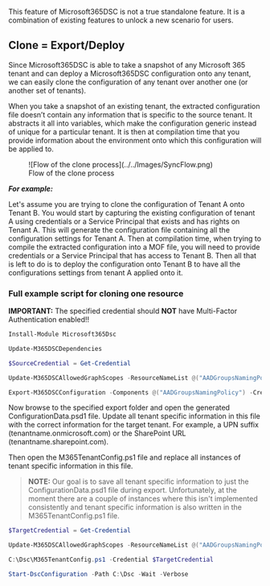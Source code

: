 This feature of Microsoft365DSC is not a true standalone feature. It is a combination of existing features to unlock a new scenario for users.

## Clone = Export/Deploy

Since Microsoft365DSC is able to take a snapshot of any Microsoft 365 tenant and can deploy a Microsoft365DSC configuration onto any tenant, we can easily clone the configuration of any tenant over another one (or another set of tenants).

When you take a snapshot of an existing tenant, the extracted configuration file doesn’t contain any information that is specific to the source tenant. It abstracts it all into variables, which make the configuration generic instead of unique for a particular tenant. It is then at compilation time that you provide information about the environment onto which this configuration will be applied to.

<figure markdown>
  ![Flow of the clone process](../../Images/SyncFlow.png)
  <figcaption>Flow of the clone process</figcaption>
</figure>

***For example:***

Let's assume you are trying to clone the configuration of Tenant A onto Tenant B. You would start by capturing the existing configuration of tenant A using credentials or a Service Principal that exists and has rights on Tenant A. This will generate the configuration file containing all the configuration settings for Tenant A. Then at compilation time, when trying to compile the extracted configuration into a MOF file, you will need to provide credentials or a Service Principal that has access to Tenant B. Then all that is left to do is to deploy the configuration onto Tenant B to have all the configurations settings from tenant A applied onto it.

### Full example script for cloning one resource

**IMPORTANT:** The specified credential should **NOT** have Multi-Factor Authentication enabled!!

```PowerShell
Install-Module Microsoft365Dsc

Update-M365DSCDependencies

$SourceCredential = Get-Credential

Update-M365DSCAllowedGraphScopes -ResourceNameList @("AADGroupsNamingPolicy") -Type Read

Export-M365DSCConfiguration -Components @("AADGroupsNamingPolicy") -Credential $SourceCredential -Path C:\Dsc
```

Now browse to the specified export folder and open the generated ConfigurationData.psd1 file. Update all tenant specific information in this file with the correct information for the target tenant. For example, a UPN suffix (tenantname.onmicrosoft.com) or the SharePoint URL (tenantname.sharepoint.com).

Then open the M365TenantConfig.ps1 file and replace all instances of tenant specific information in this file.

> **NOTE:** Our goal is to save all tenant specific information to just the ConfigurationData.psd1 file during export. Unfortunately, at the moment there are a couple of instances where this isn't implemented consistently and tenant specific information is also written in the M365TenantConfig.ps1 file.

```PowerShell
$TargetCredential = Get-Credential

Update-M365DSCAllowedGraphScopes -ResourceNameList @("AADGroupsNamingPolicy") -Type Update

C:\Dsc\M365TenantConfig.ps1 -Credential $TargetCredential

Start-DscConfiguration -Path C:\Dsc -Wait -Verbose
```
